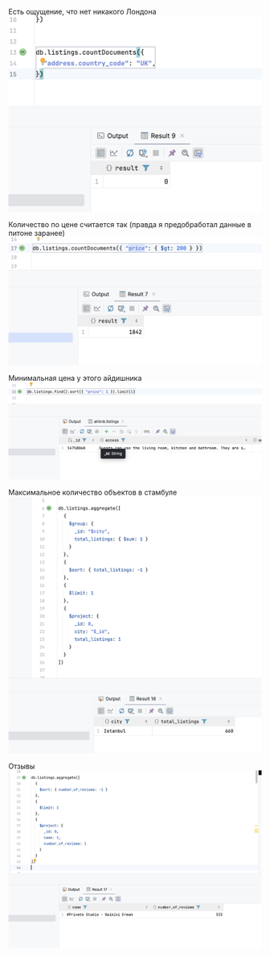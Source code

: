 Есть ощущение, что нет никакого Лондона
![alt text](image.png)

Количество по цене считается так (правда я предобработал данные в питоне заранее)
![alt text](image-1.png)

Минимальная цена у этого айдишника
![alt text](image-2.png)

Максимальное количество объектов в стамбуле 
![alt text](image-3.png)

Отзывы
![alt text](image-4.png)